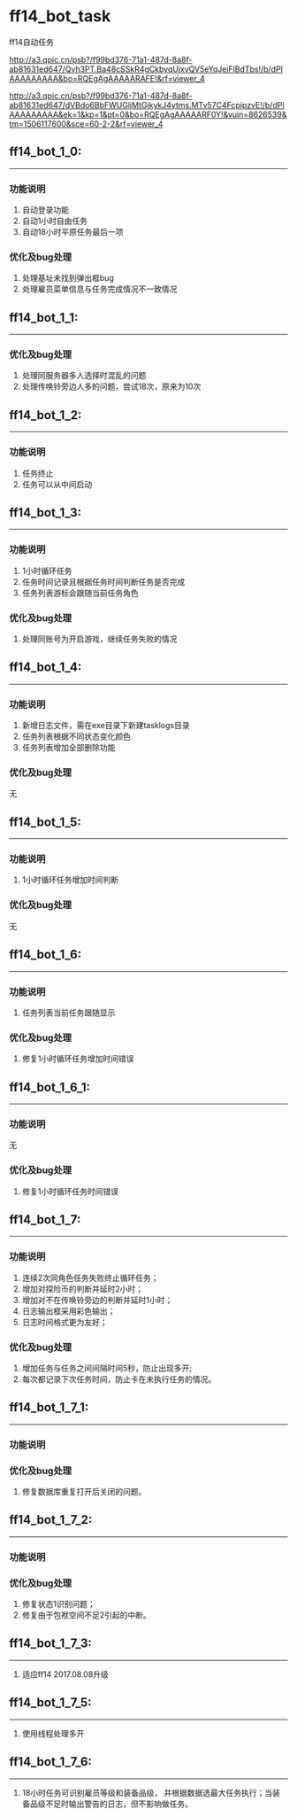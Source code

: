 # ff14_bot_task
ff14自动任务

http://a3.qpic.cn/psb?/f99bd376-71a1-487d-8a8f-ab81631ed647/Qvh3PT.Ba48cSSkR4gCkbyqUjxvQV5eYqJeiFlBdTbs!/b/dPIAAAAAAAAA&bo=RQEgAgAAAAARAFE!&rf=viewer_4

http://a3.qpic.cn/psb?/f99bd376-71a1-487d-8a8f-ab81631ed647/dVBdo6BbFWUGljMtGjkykJ4ytms.MTv57C4FcpipzvE!/b/dPIAAAAAAAAA&ek=1&kp=1&pt=0&bo=RQEgAgAAAAARF0Y!&vuin=8626539&tm=1506117600&sce=60-2-2&rf=viewer_4

## ff14_bot_1_0:
-----------------------------------------
### 功能说明
1. 自动登录功能
2. 自动1小时自由任务
3. 自动18小时平原任务最后一项

### 优化及bug处理
1. 处理基址未找到弹出框bug
2. 处理雇员菜单信息与任务完成情况不一致情况


## ff14_bot_1_1:
-----------------------------------------
### 优化及bug处理
1. 处理同服务器多人选择时混乱的问题
2. 处理传唤铃旁边人多的问题，尝试18次，原来为10次

## ff14_bot_1_2:
-----------------------------------------
### 功能说明
1. 任务终止
2. 任务可以从中间启动

## ff14_bot_1_3:
-----------------------------------------
### 功能说明
1. 1小时循环任务
2. 任务时间记录且根据任务时间判断任务是否完成
3. 任务列表游标会跟随当前任务角色


### 优化及bug处理
1. 处理同账号为开启游戏，继续任务失败的情况

## ff14_bot_1_4:
-----------------------------------------
### 功能说明
1. 新增日志文件，需在exe目录下新建tasklogs目录
2. 任务列表根据不同状态变化颜色
3. 任务列表增加全部删除功能


### 优化及bug处理
无

## ff14_bot_1_5:
-----------------------------------------
### 功能说明
1. 1小时循环任务增加时间判断

### 优化及bug处理
无

## ff14_bot_1_6:
-----------------------------------------
### 功能说明
1. 任务列表当前任务跟随显示 

### 优化及bug处理
1. 修复1小时循环任务增加时间错误


## ff14_bot_1_6_1:
-----------------------------------------
### 功能说明
无

### 优化及bug处理
1. 修复1小时循环任务时间错误


## ff14_bot_1_7:
-----------------------------------------
### 功能说明
1. 连续2次同角色任务失败终止循环任务；
2. 增加对探险币的判断并延时2小时；
3. 增加对不在传唤铃旁边的判断并延时1小时；
4. 日志输出框采用彩色输出；
5. 日志时间格式更为友好；

### 优化及bug处理
1. 增加任务与任务之间间隔时间5秒，防止出现多开;
2. 每次都记录下次任务时间，防止卡在未执行任务的情况。 

## ff14_bot_1_7_1:
-----------------------------------------
### 功能说明


### 优化及bug处理
1. 修复数据库重复打开后关闭的问题。

## ff14_bot_1_7_2:
-----------------------------------------
### 功能说明


### 优化及bug处理
1. 修复状态1识别问题；
2. 修复由于包袱空间不足2引起的中断。


## ff14_bot_1_7_3:
-----------------------------------------
1. 适应ff14 2017.08.08升级

## ff14_bot_1_7_5:
-----------------------------------------
1. 使用线程处理多开


## ff14_bot_1_7_6:
-----------------------------------------
1. 18小时任务可识别雇员等级和装备品级， 并根据数据选最大任务执行；当装备品级不足时输出警告的日志，但不影响做任务。
